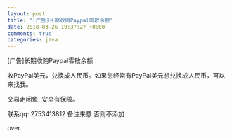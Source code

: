 ```yaml
---
layout: post
title: "[广告]长期收购Paypal零散余额"
date: 2018-03-26 19:37:27 +0800
comments: true
categories: java
---
```


[广告]长期收购Paypal零散余额
<!-- more -->

收PayPal美元，兑换成人民币。如果您经常有PayPal美元想兑换成人民币，可以来找我。

交易走闲鱼, 安全有保障。

联系qq: 2753413812
备注来意 否则不添加

over.
